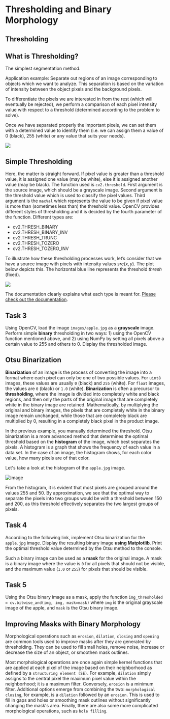 # Thresholding and Binary Morphology

## Thresholding

## What is Thresholding?

The simplest segmentation method. 

Application example: Separate out regions of an image corresponding to objects which we want to analyze. This separation is based on the variation of intensity between the object pixels and the background pixels.

To differentiate the pixels we are interested in from the rest (which will eventually be rejected), we perform a comparison of each pixel intensity value with respect to a threshold (determined according to the problem to
solve).

Once we have separated properly the important pixels, we can set them with a determined value to identify them (i.e. we can assign them a value of 0 (black), 255 (white) or any value that suits your needs).

![](https://docs.opencv.org/2.4/_images/Threshold_Tutorial_Theory_Example.jpg)

## Simple Thresholding

Here, the matter is straight forward. If pixel value is greater than a threshold value, it is assigned one value (may be white), else it is assigned another value (may be black). The function used is `cv2.threshold`. First
argument is the source image, which should be a grayscale image. Second argument is the threshold value which is used to classify the pixel values. Third argument is the ` maxVal ` which represents the value to be given if pixel
value is more than (sometimes less than) the threshold value. OpenCV provides different styles of thresholding and it is decided by the fourth parameter of the function. Different types are:

- cv2.THRESH_BINARY
- cv2.THRESH_BINARY_INV
- cv2.THRESH_TRUNC
- cv2.THRESH_TOZERO
- cv2.THRESH_TOZERO_INV

To illustrate how these thresholding processes work, let’s consider that we have a source image with pixels with intensity values $` src(x,y) `$. 
The plot below depicts this. The horizontal blue line represents the threshold $` thresh `$ (fixed).

![](https://docs.opencv.org/2.4/_images/Threshold_Tutorial_Theory_Base_Figure.png)

The documentation clearly explains what each type is meant for. [Please check out the
documentation](http://docs.opencv.org/doc/tutorials/imgproc/threshold/threshold.html).

## Task 3

Using OpenCV, load the image `images/apple.jpg` as a **grayscale** image. Perform simple **binary** thresholding in two ways: 1) using the OpenCV function mentioned above, and 2) using NumPy by setting all pixels above a certain value to 255 and others to 0. Display the thresholded image.

## Otsu Binarization

**Binarization** of an image is the process of converting the image into a format where each pixel can only be one of two possible values. For `uint8` images, these values are usually `0` (black) and `255` (white). For `float` images, the values are `0` (black) or `1.0` (white). **Binarization** is often a precursor to **thresholding**, where the image is divided into completely white and black regions, and then only the parts of the original image that are completely white in the binary image are retained. Mathematically, by multiplying the original and binary images, the pixels that are completely white in the binary image remain unchanged, while those that are completely black are multiplied by 0, resulting in a completely black pixel in the product image.

In the previous example, you manually determined the threshold. Otsu binarization is a more advanced method that determines the optimal threshold based on the **histogram** of the image, which best separates the pixels. A histogram is a graph that shows the frequency of each value in a data set. In the case of an image, the histogram shows, for each color value, how many pixels are of that color.

Let's take a look at the histogram of the `apple.jpg` image.

![image](https://github.com/user-attachments/assets/4e8c4963-191e-4f68-903d-8117ca5e8a9c)

From the histogram, it is evident that most pixels are grouped around the values 255 and 50. By approximation, we see that the optimal way to separate the pixels into two groups would be with a threshold between 150 and 200, as this threshold effectively separates the two largest groups of pixels.

## Task 4

According to the following link, implement Otsu binarization for the `apple.jpg` image. Display the resulting binary image **using Matplotlib**. Print the optimal threshold value determined by the Otsu method to the console.

Such a binary image can be used as a **mask** for the original image. A mask is a binary image where the value is `0` for all pixels that should not be visible, and the maximum value (`1.0` or `255`) for pixels that should be visible.

## Task 5

Using the Otsu binary image as a mask, apply the function `img_thresholded = cv.bitwise_and(img, img, mask=mask)` where `img` is the original grayscale image of the apple, and `mask` is the Otsu binary image.

## Improving Masks with Binary Morphology

Morphological operations such as `erosion`, `dilation`, `closing` and `opening` are common tools used to improve masks after they are generated by thresholding. They can be used to fill small holes, remove noise, increase or decrease the size of an object, or smoothen mask outlines.

Most morphological operations are once again simple kernel functions that are applied at each pixel of the image based on their neighborhood as defined by a `structuring element (SE)`. For example, `dilation` simply assigns to the central pixel the maximum pixel value within the neighborhood; it is a maximum filter. Conversely, `erosion` is a minimum filter. Additional options emerge from combining the two: `morphological closing`, for example, is a `dilation` followed by an `erosion`. This is used to fill in gaps and holes or smoothing mask outlines without significantly changing the mask's area. Finally, there are also some more complicated morphological operations, such as `hole filling`.

